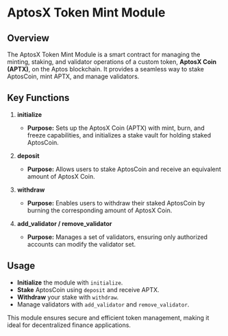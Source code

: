 # AptosX Token Mint Module

## Overview
The AptosX Token Mint Module is a smart contract for managing the minting, staking, and validator operations of a custom token, **AptosX Coin (APTX)**, on the Aptos blockchain. It provides a seamless way to stake AptosCoin, mint APTX, and manage validators.

## Key Functions

1. **initialize**
   - **Purpose:** Sets up the AptosX Coin (APTX) with mint, burn, and freeze capabilities, and initializes a stake vault for holding staked AptosCoin.

2. **deposit**
   - **Purpose:** Allows users to stake AptosCoin and receive an equivalent amount of AptosX Coin.

3. **withdraw**
   - **Purpose:** Enables users to withdraw their staked AptosCoin by burning the corresponding amount of AptosX Coin.

4. **add_validator / remove_validator**
   - **Purpose:** Manages a set of validators, ensuring only authorized accounts can modify the validator set.

## Usage
- **Initialize** the module with `initialize`.
- **Stake** AptosCoin using `deposit` and receive APTX.
- **Withdraw** your stake with `withdraw`.
- Manage validators with `add_validator` and `remove_validator`.

This module ensures secure and efficient token management, making it ideal for decentralized finance applications.